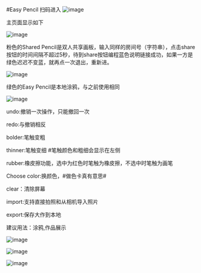#Easy Pencil 扫码进入
![image](https://github.com/WuAnwenSherry/EasyPencil/blob/master/QRcode.jpg)

主页面显示如下  

![image](https://github.com/WuAnwenSherry/EasyPencil/blob/master/mainpagenew.PNG)  

粉色的Shared Pencil是双人共享画板，输入同样的房间号（字符串），点击share按钮的时间间隔不超过5秒，待到share按钮编程蓝色说明链接成功，如果一方是绿色迟迟不变蓝，就再点一次退出，重新进。  

![image](https://github.com/WuAnwenSherry/EasyPencil/blob/master/sharefunc.png)  

绿色的Easy Pencil是本地涂鸦，与之前使用相同  

![image](https://github.com/WuAnwenSherry/EasyPencil/blob/master/MainPage.jpg)

undo:撤销一次操作，只能撤回一次

redo:与撤销相反

bolder:笔触变粗

thinner:笔触变细 #笔触颜色和粗细会显示在左侧

rubber:橡皮擦功能，选中为红色时笔触为橡皮擦，不选中时笔触为画笔

Choose color:换颜色，#做色卡真有意思#

clear：清除屏幕

import:支持直接拍照和从相机导入照片

export:保存大作到本地

建议用法：涂鸦,作品展示


![image](https://github.com/WuAnwenSherry/EasyPencil/blob/master/masterpiece1.jpg)

![image](https://github.com/WuAnwenSherry/EasyPencil/blob/master/masterpiece2.jpg)

![image](https://github.com/WuAnwenSherry/EasyPencil/blob/master/masterpiece3.jpg)
